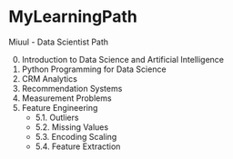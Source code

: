 # MyLearningPath
Miuul - Data Scientist Path

0. Introduction to Data Science and Artificial Intelligence
1. Python Programming for Data Science
2. CRM Analytics
3. Recommendation Systems
4. Measurement Problems
5. Feature Engineering
   - 5.1. Outliers
   - 5.2. Missing Values
   - 5.3. Encoding Scaling
   - 5.4. Feature Extraction

